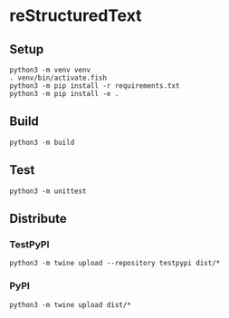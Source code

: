 # reStructuredText

## Setup

```
python3 -m venv venv
. venv/bin/activate.fish
python3 -m pip install -r requirements.txt
python3 -m pip install -e .
```

## Build

```
python3 -m build
```

## Test

```
python3 -m unittest
```

## Distribute

### TestPyPI

```
python3 -m twine upload --repository testpypi dist/*
```

### PyPI

```
python3 -m twine upload dist/*
```
